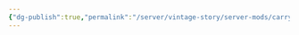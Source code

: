 ```yaml
---
{"dg-publish":true,"permalink":"/server/vintage-story/server-mods/carry-on/","tags":["vs-up-to-date"],"noteIcon":""}
---
```



